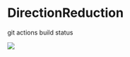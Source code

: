 # DirectionReduction



git actions build status



![](https://github.com/jpc632/DirectionReduction/workflows/.github/workflows/main.yml/badge.svg)





